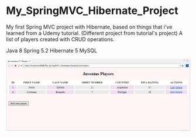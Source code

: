 # My_SpringMVC_Hibernate_Project

My first Spring MVC project with Hibernate, based on things that i've learned from a Udemy tutorial. (Different project from tutorial's project)
A list of players created with CRUD operations.

Java 8
Spring 5.2
Hibernate 5
MySQL


![alt text](https://github.com/pmourat/My_SpringMVC_Hibernate_Project/blob/master/My_SpringMVC_Hibernate_Project/WebContent/resources/images/JuvePlayers.PNG?raw=true)
